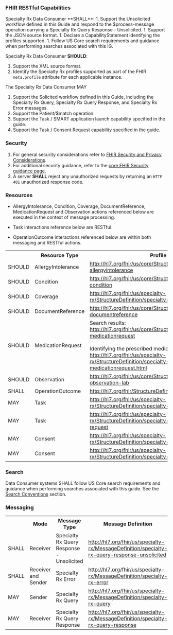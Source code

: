 <h3>FHIR RESTful Capabilities</h3>
Specialty Rx Data Consumer **SHALL**: 
1. Support the Unsolicited workflow defined in this Guide and respond to the $process-message operation carrying a Specialty Rx Query Response - Unsolicited. 
1. Support the JSON source format. 
1. Declare a CapabilityStatement identifying the profiles supported.
1. Follow US Core search requirements and guidance when performing searches associated with this IG.

Specialty Rx Data Consumer **SHOULD**: 
1. Support the XML source format. 
1. Identify the Specialty Rx profiles supported as part of the FHIR `meta.profile` attribute for each applicable instance. 

The Specialty Rx Data Consumer MAY 
1. Support the Solicited workflow defined in this Guide, including the Specialty Rx Query, Specialty Rx Query Response, and Specialty Rx Error messages. 
1. Support the Patient/$match operation.
1. Support the Task / SMART application launch capability specified in the guide.
1. Support the Task / Consent Request capability specified in the guide.

<h3>Security</h3>

1. For general security considerations refer to [FHIR Security and Privacy Considerations](https://www.hl7.org/fhir/secpriv-module.html). 
1. For additional security guidance, refer to the [core FHIR Security guidance page](https://www.hl7.org/fhir/security.html). 
1. A server **SHALL** reject any unauthorized requests by returning an `HTTP 401` unauthorized response code.

### Resources

- AllergyIntolerance, Condition, Coverage, DocumentReference, MedicationRequest and Observation actions referenced below are executed in the context of message processing. 

- Task interactions reference below are RESTful. 

- OperationOutcome interactions referenced below are within both messaging and RESTful actions.

<table class="grid">
	<tbody>
		<tr>
			<th>
				<b></b>
			</th>
			<th>
				<b>Resource Type</b>
			</th>
			<th>
				<b>Profile</b>
			</th>
			<th>
				<b title="GET a resource (read interaction)">Read</b>
			</th>
			<th>
				<b title="GET all set of resources of the type (search interaction)">Search</b>
			</th>
			<th>
				<b title="PUT a new resource version (update interaction)">Update</b>
			</th>
			<th>
				<b title="POST a new resource (create interaction)">Create</b>
			</th>
		</tr>
		<tr>
			<td>SHOULD</td>
            <td>AllergyIntolerance</td>
			<td>
				<a href="http://hl7.org/fhir/us/core/StructureDefinition/us-core-allergyintolerance">http://hl7.org/fhir/us/core/StructureDefinition/us-core-allergyintolerance</a>
			</td>
			<td>y</td>
			<td>y</td>
			<td></td>
			<td></td>
		</tr>
		<tr>
			<td>SHOULD</td>
			<td>Condition</td>
			<td>
				<a href="http://hl7.org/fhir/us/core/StructureDefinition/us-core-condition">http://hl7.org/fhir/us/core/StructureDefinition/us-core-condition</a>
			</td>
			<td>y</td>
			<td>y</td>
			<td></td>
			<td></td>
		</tr>
		<tr>
			<td>SHOULD</td>
			<td>Coverage</td>
			<td>
				<a href="http://hl7.org/fhir/us/specialty-rx/StructureDefinition/specialty-rx-coverage">http://hl7.org/fhir/us/specialty-rx/StructureDefinition/specialty-rx-coverage</a>
			</td>
			<td>y</td>
			<td>y</td>
			<td></td>
			<td></td>
		</tr>
		<tr>
			<td>SHOULD</td>
			<td>DocumentReference</td>
			<td>
				<a href="http://hlhttp://hl7.org/fhir/us/core/StructureDefinition/us-core-documentreference">http://hl7.org/fhir/us/core/StructureDefinition/us-core-documentreference</a>
			</td>
			<td>y</td>
			<td>y</td>
			<td></td>
			<td></td>
		</tr>
		<tr>
			<td>SHOULD</td>
			<td>MedicationRequest</td>
			<td>
				Search results: <br /><a href="http://hl7.org/fhir/us/core/StructureDefinition/us-core-medicationrequest">http://hl7.org/fhir/us/core/StructureDefinition/us-core-medicationrequest</a>
                <br /><br />Identifying the prescribed medication in messaging: <br /><a href="StructureDefinition-specialty-rx-medicationrequest.html">http://hl7.org/fhir/us/specialty-rx/StructureDefinition/specialty-rx-medicationrequest.html</a>
			</td>
			<td>y</td>
			<td>y</td>
			<td></td>
			<td></td>
		</tr>
		<tr>
			<td>SHOULD</td>
			<td>Observation</td>
			<td>
				<a href="http://hl7.org/fhir/us/core/StructureDefinition/us-core-observation-lab">http://hl7.org/fhir/us/core/StructureDefinition/us-core-observation-lab</a>
			</td>
			<td>y</td>
			<td>y</td>
			<td></td>
			<td></td>
		</tr>
		<tr>
			<td>SHALL</td>
			<td>OperationOutcome</td>
			<td>
				<a href="http://hl7.org/fhir/StructureDefinition/OperationOutcome">http://hl7.org/fhir/StructureDefinition/OperationOutcome</a>
			</td>
			<td>y</td>
			<td></td>
			<td></td>
			<td>y</td>
		</tr>
		<tr>
			<td>MAY</td>
			<td>Task</td>
			<td>
				<a href="http://hl7.org/fhir/us/specialty-rx/StructureDefinition/specialty-rx-task-smart-launch">http://hl7.org/fhir/us/specialty-rx/StructureDefinition/specialty-rx-task-smart-launch</a>
			</td>
			<td>y</td>
			<td></td>
			<td>y</td>
			<td>y</td>
		</tr>
		        <tr>
			<td>MAY</td>
			<td>Task</td>
			<td>
				<a href="http://hl7.org/fhir/us/specialty-rx/StructureDefinition/specialty-rx-task-consent-request">http://hl7.org/fhir/us/specialty-rx/StructureDefinition/specialty-rx-task-consent-request</a>
			</td>
			<td>y</td>
			<td></td>
			<td>y</td>
			<td>y</td>
		</tr>
		<tr>
			<td>MAY</td>
			<td>Consent</td>
			<td>
				<a href="http://hl7.org/fhir/us/specialty-rx/StructureDefinition/specialty-rx-consent">http://hl7.org/fhir/us/specialty-rx/StructureDefinition/specialty-rx-consent</a>
			</td>
			<td>y</td>
			<td></td>
			<td></td>
			<td></td>
		</tr>
		<tr>
			<td>MAY</td>
			<td>Consent</td>
			<td>
				<a href="http://hl7.org/fhir/us/specialty-rx/StructureDefinition/specialty-rx-consent-requested">http://hl7.org/fhir/us/specialty-rx/StructureDefinition/specialty-rx-consent-requested</a>
			</td>
			<td>y</td>
			<td></td>
			<td></td>
			<td></td>
		</tr>
	</tbody>
</table>
<h3>Search</h3>

Data Consumer systems SHALL follow US Core search requirements and guidance when performing searches associated with this guide. See the [Search Conventions](searches.html) section.


### Messaging

<table class="grid">
	<tbody>
		<tr>
			<th>
				<b></b>
			</th>
			<th>
				<b>Mode</b>
			</th>
			<th>
				<b>Message Type</b>
			</th>
			<th>
				<b>Message Definition</b>
			</th>
			<th>
				<b>Message Bundle</b>
			</th>
		</tr>
		<tr>
			<td>SHALL</td>
			<td>Receiver</td>
            <td>Specialty Rx Query Response - Unsolicited</td>
			<td>
				<a href="MessageDefinition-specialty-rx-query-response-unsolicited.html">http://hl7.org/fhir/us/specialty-rx/MessageDefinition/specialty-rx-query-response-unsolicited</a>
			</td>
			<td>
            <a href="StructureDefinition-specialty-rx-bundle-query-response-unsolicited.html">http://hl7.org/fhir/us/specialty-rx/StructureDefinition/specialty-rx-bundle-query-response-unsolicited</a>                
            </td>
		</tr>
		<tr>
			<td>SHALL</td>
			<td>Receiver and Sender</td>
            <td>Specialty Rx Error</td>
			<td>
				<a href="MessageDefinition-specialty-rx-error.html">http://hl7.org/fhir/us/specialty-rx/MessageDefinition/specialty-rx-error</a>
			</td>
			<td>
            <a href="StructureDefinition-specialty-rx-bundle-error.html">http://hl7.org/fhir/us/specialty-rx/StructureDefinition/specialty-rx-bundle-error</a>                
            </td>
		</tr>
		<tr>
			<td>MAY</td>
			<td>Sender</td>
            <td>Specialty Rx Query</td>
			<td>
				<a href="MessageDefinition-specialty-rx-query.html">http://hl7.org/fhir/us/specialty-rx/MessageDefinition/specialty-rx-query</a>
			</td>
			<td>
            <a href="StructureDefinition-specialty-rx-bundle-query.html">http://hl7.org/fhir/us/specialty-rx/StructureDefinition/specialty-rx-bundle-query</a>                
            </td>
		</tr>
		<tr>
			<td>MAY</td>
			<td>Receiver</td>
            <td>Specialty Rx Query Response</td>
			<td>
				<a href="MessageDefinition-specialty-rx-query-response.html">http://hl7.org/fhir/us/specialty-rx/MessageDefinition/specialty-rx-query-response</a>
			</td>
			<td>
            <a href="StructureDefinition-specialty-rx-bundle-query-response.html">http://hl7.org/fhir/us/specialty-rx/StructureDefinition/specialty-rx-bundle-query-response</a>                
            </td>
		</tr>
	</tbody>
</table>
<br />

